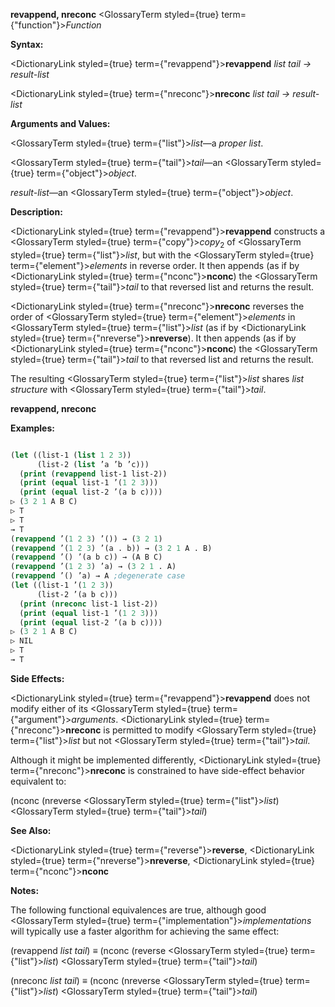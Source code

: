 **revappend, nreconc** <GlossaryTerm styled={true} term={"function"}><i>Function</i></GlossaryTerm> 



**Syntax:** 



<DictionaryLink styled={true} term={"revappend"}><b>revappend</b></DictionaryLink> *list tail → result-list* 



<DictionaryLink styled={true} term={"nreconc"}><b>nreconc</b></DictionaryLink> *list tail → result-list* 



**Arguments and Values:** 



<GlossaryTerm styled={true} term={"list"}><i>list</i></GlossaryTerm>—a *proper list*. 



<GlossaryTerm styled={true} term={"tail"}><i>tail</i></GlossaryTerm>—an <GlossaryTerm styled={true} term={"object"}><i>object</i></GlossaryTerm>. 



*result-list*—an <GlossaryTerm styled={true} term={"object"}><i>object</i></GlossaryTerm>. 



**Description:** 



<DictionaryLink styled={true} term={"revappend"}><b>revappend</b></DictionaryLink> constructs a <GlossaryTerm styled={true} term={"copy"}><i>copy</i></GlossaryTerm><sub>2</sub> of <GlossaryTerm styled={true} term={"list"}><i>list</i></GlossaryTerm>, but with the <GlossaryTerm styled={true} term={"element"}><i>elements</i></GlossaryTerm> in reverse order. It then appends (as if by <DictionaryLink styled={true} term={"nconc"}><b>nconc</b></DictionaryLink>) the <GlossaryTerm styled={true} term={"tail"}><i>tail</i></GlossaryTerm> to that reversed list and returns the result. 



<DictionaryLink styled={true} term={"nreconc"}><b>nreconc</b></DictionaryLink> reverses the order of <GlossaryTerm styled={true} term={"element"}><i>elements</i></GlossaryTerm> in <GlossaryTerm styled={true} term={"list"}><i>list</i></GlossaryTerm> (as if by <DictionaryLink styled={true} term={"nreverse"}><b>nreverse</b></DictionaryLink>). It then appends (as if by <DictionaryLink styled={true} term={"nconc"}><b>nconc</b></DictionaryLink>) the <GlossaryTerm styled={true} term={"tail"}><i>tail</i></GlossaryTerm> to that reversed list and returns the result. 



The resulting <GlossaryTerm styled={true} term={"list"}><i>list</i></GlossaryTerm> shares *list structure* with <GlossaryTerm styled={true} term={"tail"}><i>tail</i></GlossaryTerm>. 







 



 



**revappend, nreconc** 



**Examples:**
```lisp

(let ((list-1 (list 1 2 3)) 
      (list-2 (list ’a ’b ’c))) 
  (print (revappend list-1 list-2)) 
  (print (equal list-1 ’(1 2 3))) 
  (print (equal list-2 ’(a b c)))) 
▷ (3 2 1 A B C) 
▷ T 
▷ T 
→ T 
(revappend ’(1 2 3) ’()) → (3 2 1) 
(revappend ’(1 2 3) ’(a . b)) → (3 2 1 A . B) 
(revappend ’() ’(a b c)) → (A B C) 
(revappend ’(1 2 3) ’a) → (3 2 1 . A) 
(revappend ’() ’a) → A ;degenerate case 
(let ((list-1 ’(1 2 3)) 
      (list-2 ’(a b c))) 
  (print (nreconc list-1 list-2)) 
  (print (equal list-1 ’(1 2 3))) 
  (print (equal list-2 ’(a b c)))) 
▷ (3 2 1 A B C) 
▷ NIL 
▷ T 
→ T 

```
**Side Effects:** 



<DictionaryLink styled={true} term={"revappend"}><b>revappend</b></DictionaryLink> does not modify either of its <GlossaryTerm styled={true} term={"argument"}><i>arguments</i></GlossaryTerm>. <DictionaryLink styled={true} term={"nreconc"}><b>nreconc</b></DictionaryLink> is permitted to modify <GlossaryTerm styled={true} term={"list"}><i>list</i></GlossaryTerm> but not <GlossaryTerm styled={true} term={"tail"}><i>tail</i></GlossaryTerm>. 



Although it might be implemented differently, <DictionaryLink styled={true} term={"nreconc"}><b>nreconc</b></DictionaryLink> is constrained to have side-effect behavior equivalent to: 



(nconc (nreverse <GlossaryTerm styled={true} term={"list"}><i>list</i></GlossaryTerm>) <GlossaryTerm styled={true} term={"tail"}><i>tail</i></GlossaryTerm>) 



**See Also:** 



<DictionaryLink styled={true} term={"reverse"}><b>reverse</b></DictionaryLink>, <DictionaryLink styled={true} term={"nreverse"}><b>nreverse</b></DictionaryLink>, <DictionaryLink styled={true} term={"nconc"}><b>nconc</b></DictionaryLink> 



**Notes:** 



The following functional equivalences are true, although good <GlossaryTerm styled={true} term={"implementation"}><i>implementations</i></GlossaryTerm> will typically use a faster algorithm for achieving the same effect: 







 



 



(revappend *list tail*) *≡* (nconc (reverse <GlossaryTerm styled={true} term={"list"}><i>list</i></GlossaryTerm>) <GlossaryTerm styled={true} term={"tail"}><i>tail</i></GlossaryTerm>) 



(nreconc *list tail*) *≡* (nconc (nreverse <GlossaryTerm styled={true} term={"list"}><i>list</i></GlossaryTerm>) <GlossaryTerm styled={true} term={"tail"}><i>tail</i></GlossaryTerm>) 



